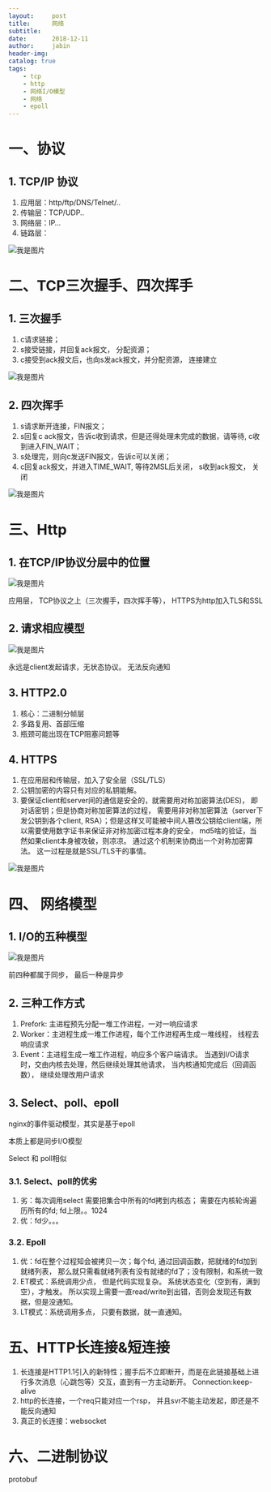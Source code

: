 ```yaml
---
layout:     post
title:      网络
subtitle:   
date:       2018-12-11
author:     jabin
header-img: 
catalog: true
tags:
    - tcp
    - http
    - 网络I/O模型
    - 网络
    - epoll
---
```


# 一、协议
## 1. TCP/IP 协议
1. 应用层：http/ftp/DNS/Telnet/..
2. 传输层：TCP/UDP..
3. 网络层：IP…
4. 链路层：

![我是图片](https://deeponder.github.io/img/tcp-ip-four-proto.png)

# 二、TCP三次握手、四次挥手
## 1. 三次握手
1. c请求链接；
2. s接受链接，并回复ack报文， 分配资源；
3. c接受到ack报文后，也向s发ack报文，并分配资源， 连接建立

![我是图片](https://deeponder.github.io/img/tcp_3welcome.png)

## 2. 四次挥手
1. s请求断开连接，FIN报文；
2. s回复c ack报文，告诉c收到请求，但是还得处理未完成的数据，请等待, c收到进入FIN_WAIT；
3. s处理完，则向c发送FIN报文，告诉c可以关闭；
4. c回复ack报文，并进入TIME_WAIT, 等待2MSL后关闭， s收到ack报文， 关闭

![我是图片](https://deeponder.github.io/img/tcp-4goodbye.png)

# 三、Http
## 1. 在TCP/IP协议分层中的位置

![我是图片](https://deeponder.github.io/img/http-position.png)

应用层， TCP协议之上（三次握手，四次挥手等）， HTTPS为http加入TLS和SSL
## 2. 请求相应模型

![我是图片](https://deeponder.github.io/img/http-model-req-rsp.png)

永远是client发起请求，无状态协议。 无法反向通知

## 3. HTTP2.0
1. 核心：二进制分帧层
2. 多路复用、首部压缩
3. 瓶颈可能出现在TCP阻塞问题等

## 4. HTTPS
1. 在应用层和传输层，加入了安全层（SSL/TLS）
2. 公钥加密的内容只有对应的私钥能解。
3. 要保证client和server间的通信是安全的，就需要用对称加密算法(DES)， 即对话密钥；但是协商对称加密算法的过程， 需要用非对称加密算法（server下发公钥到各个client, RSA）；但是这样又可能被中间人篡改公钥给client端，所以需要使用数字证书来保证非对称加密过程本身的安全， md5啥的验证，当然如果client本身被攻破，则凉凉。  通过这个机制来协商出一个对称加密算法。
	这一过程是就是SSL/TLS干的事情。

![我是图片](https://deeponder.github.io/img/https-encrypt.jpg)

# 四、 网络模型
## 1. I/O的五种模型

![我是图片](https://deeponder.github.io/img/I-O_5model.png)

前四种都属于同步， 最后一种是异步
## 2. 三种工作方式
1. Prefork: 主进程预先分配一堆工作进程，一对一响应请求
2. Worker：主进程生成一堆工作进程，每个工作进程再生成一堆线程， 线程去响应请求
3. Event：主进程生成一堆工作进程，响应多个客户端请求。 当遇到I/O请求时，交由内核去处理，然后继续处理其他请求， 当内核通知完成后（回调函数）， 继续处理改用户请求

## 3. Select、poll、epoll
nginx的事件驱动模型，其实是基于epoll

本质上都是同步I/O模型

Select 和 poll相似

### 3.1. Select、poll的优劣
1. 劣：每次调用select 需要把集合中所有的fd拷到内核态； 需要在内核轮询遍历所有的fd;  fd上限。。1024
2. 优：fd少。。。

### 3.2. Epoll
1. 优：fd在整个过程知会被拷贝一次；每个fd, 通过回调函数，把就绪的fd加到就绪列表， 那么就只需看就绪列表有没有就绪的fd了；没有限制，和系统一致
2. ET模式：系统调用少点， 但是代码实现复杂。 系统状态变化（空到有，满到空），才触发。 所以实现上需要一直read/write到出错，否则会发现还有数据，但是没通知。
3. LT模式：系统调用多点， 只要有数据，就一直通知。

# 五、HTTP长连接&短连接
1. 长连接是HTTP1.1引入的新特性；握手后不立即断开，而是在此链接基础上进行多次消息（心跳包等）交互，直到有一方主动断开。  Connection:keep-alive
2. http的长连接，一个req只能对应一个rsp， 并且svr不能主动发起，即还是不能反向通知
3. 真正的长连接：websocket

# 六、二进制协议
protobuf


